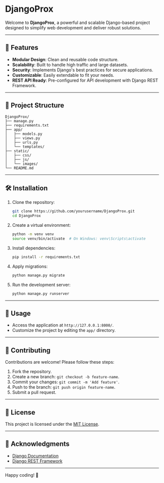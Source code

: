 # DjangoProx

Welcome to **DjangoProx**, a powerful and scalable Django-based project designed to simplify web development and deliver robust solutions.

---

## 🚀 Features

- **Modular Design**: Clean and reusable code structure.
- **Scalability**: Built to handle high traffic and large datasets.
- **Security**: Implements Django's best practices for secure applications.
- **Customizable**: Easily extendable to fit your needs.
- **REST API Ready**: Pre-configured for API development with Django REST Framework.

---

## 📂 Project Structure

```
DjangoProx/
├── manage.py
├── requirements.txt
├── app/
│   ├── models.py
│   ├── views.py
│   ├── urls.py
│   └── templates/
├── static/
│   ├── css/
│   ├── js/
│   └── images/
└── README.md
```

---

## 🛠️ Installation

1. Clone the repository:
    ```bash
    git clone https://github.com/yourusername/DjangoProx.git
    cd DjangoProx
    ```

2. Create a virtual environment:
    ```bash
    python -m venv venv
    source venv/bin/activate  # On Windows: venv\Scripts\activate
    ```

3. Install dependencies:
    ```bash
    pip install -r requirements.txt
    ```

4. Apply migrations:
    ```bash
    python manage.py migrate
    ```

5. Run the development server:
    ```bash
    python manage.py runserver
    ```

---

## 📖 Usage

- Access the application at `http://127.0.0.1:8000/`.
- Customize the project by editing the `app/` directory.

---

## 🤝 Contributing

Contributions are welcome! Please follow these steps:

1. Fork the repository.
2. Create a new branch: `git checkout -b feature-name`.
3. Commit your changes: `git commit -m 'Add feature'`.
4. Push to the branch: `git push origin feature-name`.
5. Submit a pull request.

---

## 📜 License

This project is licensed under the [MIT License](LICENSE).

---

## 🌟 Acknowledgments

- [Django Documentation](https://docs.djangoproject.com/)
- [Django REST Framework](https://www.django-rest-framework.org/)

---

Happy coding! 🎉